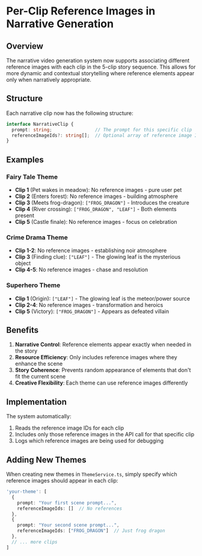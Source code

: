 # Per-Clip Reference Images in Narrative Generation

## Overview

The narrative video generation system now supports associating different reference images with each clip in the 5-clip story sequence. This allows for more dynamic and contextual storytelling where reference elements appear only when narratively appropriate.

## Structure

Each narrative clip now has the following structure:

```typescript
interface NarrativeClip {
  prompt: string;                // The prompt for this specific clip
  referenceImageIds?: string[];  // Optional array of reference image IDs for this clip
}
```

## Examples

### Fairy Tale Theme

- **Clip 1** (Pet wakes in meadow): No reference images - pure user pet
- **Clip 2** (Enters forest): No reference images - building atmosphere
- **Clip 3** (Meets frog-dragon): `["FROG_DRAGON"]` - Introduces the creature
- **Clip 4** (River crossing): `["FROG_DRAGON", "LEAF"]` - Both elements present
- **Clip 5** (Castle finale): No reference images - focus on celebration

### Crime Drama Theme

- **Clip 1-2**: No reference images - establishing noir atmosphere
- **Clip 3** (Finding clue): `["LEAF"]` - The glowing leaf is the mysterious object
- **Clip 4-5**: No reference images - chase and resolution

### Superhero Theme

- **Clip 1** (Origin): `["LEAF"]` - The glowing leaf is the meteor/power source
- **Clip 2-4**: No reference images - transformation and heroics
- **Clip 5** (Victory): `["FROG_DRAGON"]` - Appears as defeated villain

## Benefits

1. **Narrative Control**: Reference elements appear exactly when needed in the story
2. **Resource Efficiency**: Only includes reference images where they enhance the scene
3. **Story Coherence**: Prevents random appearance of elements that don't fit the current scene
4. **Creative Flexibility**: Each theme can use reference images differently

## Implementation

The system automatically:
1. Reads the reference image IDs for each clip
2. Includes only those reference images in the API call for that specific clip
3. Logs which reference images are being used for debugging

## Adding New Themes

When creating new themes in `ThemeService.ts`, simply specify which reference images should appear in each clip:

```typescript
'your-theme': [
  {
    prompt: "Your first scene prompt...",
    referenceImageIds: []  // No references
  },
  {
    prompt: "Your second scene prompt...",
    referenceImageIds: ["FROG_DRAGON"]  // Just frog dragon
  },
  // ... more clips
]
``` 